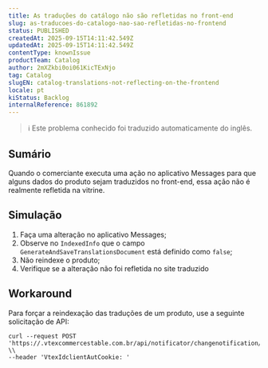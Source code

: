 ```yaml
---
title: As traduções do catálogo não são refletidas no front-end
slug: as-traducoes-do-catalogo-nao-sao-refletidas-no-frontend
status: PUBLISHED
createdAt: 2025-09-15T14:11:42.549Z
updatedAt: 2025-09-15T14:11:42.549Z
contentType: knownIssue
productTeam: Catalog
author: 2mXZkbi0oi061KicTExNjo
tag: Catalog
slugEN: catalog-translations-not-reflecting-on-the-frontend
locale: pt
kiStatus: Backlog
internalReference: 861892
---
```


>ℹ️ Este problema conhecido foi traduzido automaticamente do inglês.

## Sumário


Quando o comerciante executa uma ação no aplicativo Messages para que alguns dados do produto sejam traduzidos no front-end, essa ação não é realmente refletida na vitrine.
## Simulação



1. Faça uma alteração no aplicativo Messages;
2. Observe no `IndexedInfo` que o campo `GenerateAndSaveTranslationsDocument` está definido como `false`;
3. Não reindexe o produto;
4. Verifique se a alteração não foi refletida no site traduzido
## Workaround


Para forçar a reindexação das traduções de um produto, use a seguinte solicitação de API:

```
curl --request POST 'https://.vtexcommercestable.com.br/api/notificator/changenotification//translation' \\
--header 'VtexIdclientAutCookie: '
```


